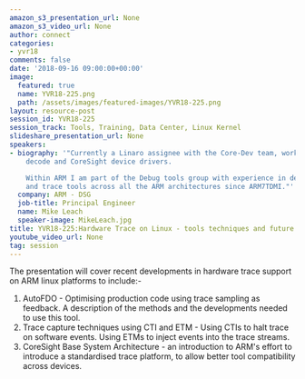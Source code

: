 ```yaml
---
amazon_s3_presentation_url: None
amazon_s3_video_url: None
author: connect
categories:
- yvr18
comments: false
date: '2018-09-16 09:00:00+00:00'
image:
  featured: true
  name: YVR18-225.png
  path: /assets/images/featured-images/YVR18-225.png
layout: resource-post
session_id: YVR18-225
session_track: Tools, Training, Data Center, Linux Kernel
slideshare_presentation_url: None
speakers:
- biography: '"Currently a Linaro assignee with the Core-Dev team, working on trace
    decode and CoreSight device drivers.

    Within ARM I am part of the Debug tools group with experience in developing debug
    and trace tools across all the ARM architectures since ARM7TDMI."'
  company: ARM - DSG
  job-title: Principal Engineer
  name: Mike Leach
  speaker-image: MikeLeach.jpg
title: YVR18-225:Hardware Trace on Linux - tools techniques and future directions
youtube_video_url: None
tag: session
---
```


The presentation will cover recent developments in hardware trace support on ARM linux platforms to include:-
1) AutoFDO - Optimising production code using trace sampling as feedback. A description of the methods and the developments needed to use this tool.
2) Trace capture techniques using CTI and ETM - Using CTIs to halt trace on software events. Using ETMs to inject events into the trace streams.
3) CoreSight Base System Architecture - an introduction to ARM's effort to introduce a standardised trace platform, to allow better tool compatibility across devices.
